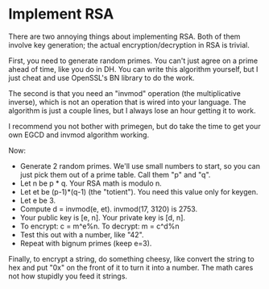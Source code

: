 # Implement RSA

There are two annoying things about implementing RSA. Both of them involve key generation; the actual
encryption/decryption in RSA is trivial.

First, you need to generate random primes. You can't just agree on a prime ahead of time, like you do in DH. You can
write this algorithm yourself, but I just cheat and use OpenSSL's BN library to do the work.

The second is that you need an "invmod" operation (the multiplicative inverse), which is not an operation that is wired
into your language. The algorithm is just a couple lines, but I always lose an hour getting it to work.

I recommend you not bother with primegen, but do take the time to get your own EGCD and invmod algorithm working.

Now:

* Generate 2 random primes. We'll use small numbers to start, so you can just pick them out of a prime table. Call
  them "p" and "q".
* Let n be p * q. Your RSA math is modulo n.
* Let et be (p-1)*(q-1) (the "totient"). You need this value only for keygen.
* Let e be 3.
* Compute d = invmod(e, et). invmod(17, 3120) is 2753.
* Your public key is [e, n]. Your private key is [d, n].
* To encrypt: c = m^e%n. To decrypt: m = c^d%n
* Test this out with a number, like "42".
* Repeat with bignum primes (keep e=3).

Finally, to encrypt a string, do something cheesy, like convert the string to hex and put "0x" on the front of it to
turn it into a number. The math cares not how stupidly you feed it strings.
